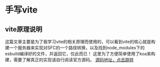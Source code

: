 # 手写vite
## vite原理说明
这篇文章主要是为了我学习vite的相关原理而使用的，可以看到vite的核心就是构建一个服务器来实现对SFC的一个路径转换，以及找到node_modules下的esbuild编译好的文件，并返回它，仅此而已！
这里为了方便简单使用了koa来构建，需要了解真正的实现请自行阅读官方源码。
[源码地址，点击跳转]()